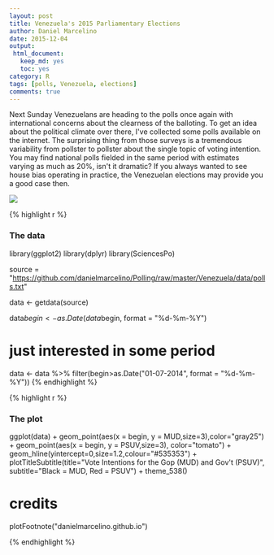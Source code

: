```yaml
---
layout: post
title: Venezuela's 2015 Parliamentary Elections
author: Daniel Marcelino
date: 2015-12-04
output:
 html_document: 
   keep_md: yes
   toc: yes
category: R
tags: [polls, Venezuela, elections]
comments: true
---
```


Next Sunday Venezuelans are heading to the polls once again with  international concerns about the clearness of the balloting. To get an idea about the political climate over there, I've collected some polls available on the internet. The surprising thing from those surveys is a tremendous variability from pollster to pollster about the single topic of voting intention. You may find national polls fielded in the same period with estimates varying as much as 20%, isn't it dramatic? If you always wanted to see house bias operating in practice, the Venezuelan elections may provide you a good case then.   

<a href="{{ site.baseurl }}/img/2015/venezuela1.png">
<img class="imgfull" src="{{ site.baseurl }}/img/2015/venezuela1.png" />
</a>

{% highlight r %}
### The data
library(ggplot2)
library(dplyr)
library(SciencesPo) 

source = "https://github.com/danielmarcelino/Polling/raw/master/Venezuela/data/polls.txt"

data <- getdata(source)

data$begin <- as.Date(data$begin, format = "%d-%m-%Y")
# just interested in some period
data <- data %>% 
  filter(begin>as.Date("01-07-2014", format = "%d-%m-%Y"))
{% endhighlight %}



{% highlight r %}
### The plot
ggplot(data) +
  geom_point(aes(x = begin, y = MUD,size=3),color="gray25") +
  geom_point(aes(x = begin, y = PSUV,size=3), color="tomato") +
  geom_hline(yintercept=0,size=1.2,colour="#535353") +
  plotTitleSubtitle(title="Vote Intentions for the Gop (MUD) and Gov't (PSUV)", subtitle="Black = MUD, Red = PSUV") +
  theme_538()
# credits
  plotFootnote("danielmarcelino.github.io")

{% endhighlight %}

